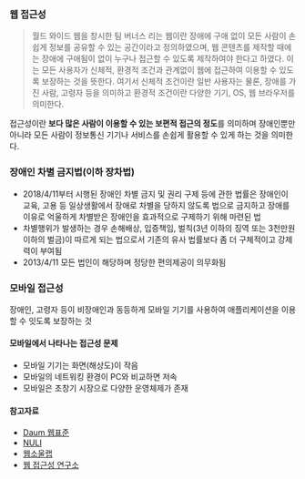 ### 웹 접근성
> 월드 와이드 웹을 창시한 팀 버너스 리는 웹이란 장애에 구애 없이 모든 사람이 손쉽게 정보를 공유할 수 있는 공간이라고 정의하였으며,
웹 콘텐츠를 제작할 때에는 장애에 구애됨이 없이 누구나 접근할 수 있도록 제작하여야 한다고 하였다. 이는 모든 사용자가 신체적, 환경적 조건과
관계없이 웹에 접근하여 이용할 수 있도록 보장하는 것을 뜻한다. 여기서 신체적 조건이란 일반 사용자는 물론, 장애를 가진 사람, 고령자 등을 의미하고
환경적 조건이란 다양한 기기, OS, 웹 브라우저를 의미한다.

접근성이란 **보다 많은 사람이 이용할 수 있는 보편적 접근의 정도**를 의미하며
장애인뿐만 아니라 모든 사람이 정보통신 기기나 서비스를 손쉽게 활용할 수 있게 하는 것을 의미한다.

### 장애인 차별 금지법(이하 장차법)
- 2018/4/11부터 시행된 장애인 차별 금지 및 권리 구제 등에 관한 법률은 장애인이 교육, 고용 등 일상생활에서 장애로
차별을 당하지 않도록 법으로 금지하고 장애를 이유로 억울하게 차별받은 장애인을 효과적으로 구제하기 위해 마련된 법
- 차별행위가 발생하는 경우 손해배상, 입증책임, 벌칙(3년 이하의 징역 또는 3천만원 이하의 벌금)이 따르게 되는 법으로서
기존의 유사 법률보다 좀 더 구체적이고 강제력이 부여됨
- 2013/4/11 모든 법인이 해당하며 정당한 편의제공이 의무화됨

### 모바일 접근성
장애인, 고령자 등이 비장애인과 동등하게 모바일 기기를 사용하여 애플리케이션을 이용할 수 잇도록 보장하는 것



#### 모바일에서 나타나는 접근성 문제
- 모바일 기기는 화면(해상도)이 작음
- 모바일의 네트워킹 환경이 PC와 비교하면 저속
- 모바일은 초창기 시장으로 다양한 운영체제가 존재

#### 참고자료
- [Daum 웹표준](http://darum.daum.net/accessibility/intro)
- [NULI](https://nuli.navercorp.com/sharing/a11y/awareness)
- [웹소울랩](http://www.websoul.co.kr/accessibility/define.asp)
- [웹 접근성 연구소](http://www.wah.or.kr/Accessibility/define.asp)
